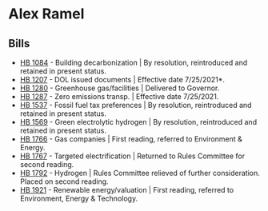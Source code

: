 # Alex Ramel
## Bills
* [HB 1084](/bill/2021-22/hb/1084/) - Building decarbonization | By resolution, reintroduced and retained in present status.
* [HB 1207](/bill/2021-22/hb/1207/) - DOL issued documents | Effective date 7/25/2021*.
* [HB 1280](/bill/2021-22/hb/1280/) - Greenhouse gas/facilities | Delivered to Governor.
* [HB 1287](/bill/2021-22/hb/1287/) - Zero emissions transp. | Effective date 7/25/2021.
* [HB 1537](/bill/2021-22/hb/1537/) - Fossil fuel tax preferences | By resolution, reintroduced and retained in present status.
* [HB 1569](/bill/2021-22/hb/1569/) - Green electrolytic hydrogen | By resolution, reintroduced and retained in present status.
* [HB 1766](/bill/2021-22/hb/1766/) - Gas companies | First reading, referred to Environment & Energy.
* [HB 1767](/bill/2021-22/hb/1767/) - Targeted electrification | Returned to Rules Committee for second reading.
* [HB 1792](/bill/2021-22/hb/1792/) - Hydrogen | Rules Committee relieved of further consideration.  Placed on second reading.
* [HB 1921](/bill/2021-22/hb/1921/) - Renewable energy/valuation | First reading, referred to Environment, Energy & Technology.
